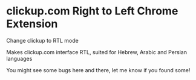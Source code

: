 clickup.com Right to Left Chrome Extension
===================================

Change clickup to RTL mode

Makes clickup.com interface RTL, suited for Hebrew, Arabic and Persian languages

You might see some bugs here and there, let me know if you found some!

